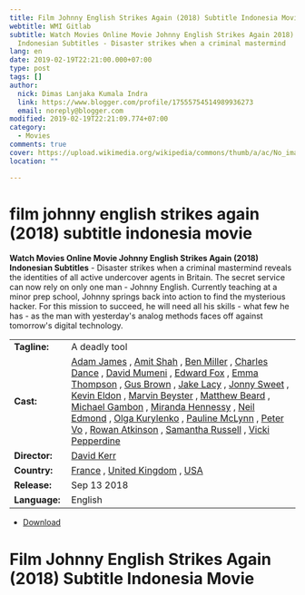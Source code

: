 ```yaml
---
title: Film Johnny English Strikes Again (2018) Subtitle Indonesia Movie
webtitle: WMI Gitlab
subtitle: Watch Movies Online Movie Johnny English Strikes Again 2018)
  Indonesian Subtitles - Disaster strikes when a criminal mastermind
lang: en
date: 2019-02-19T22:21:00.000+07:00
type: post
tags: []
author:
  nick: Dimas Lanjaka Kumala Indra
  link: https://www.blogger.com/profile/17555754514989936273
  email: noreply@blogger.com
modified: 2019-02-19T22:21:09.774+07:00
category:
  - Movies
comments: true
cover: https://upload.wikimedia.org/wikipedia/commons/thumb/a/ac/No_image_available.svg/2048px-No_image_available.svg.png
location: ""

---
```


<h1 for="title" class="notranslate">film johnny english strikes again (2018) subtitle indonesia  movie</h1>  <div>  <div class="entry-content entry-content-single" itemprop="description">  <p> <span class="notranslate"> <strong>Watch Movies Online Movie Johnny English Strikes Again (2018) Indonesian Subtitles</strong> - Disaster strikes when a criminal mastermind reveals the identities of all active undercover agents in Britain.</span> <span class="notranslate"> The secret service can now rely on only one man - Johnny English.</span> <span class="notranslate"> Currently teaching at a minor prep school, Johnny springs back into action to find the mysterious hacker.</span> <span class="notranslate"> For this mission to succeed, he will need all his skills - what few he has - as the man with yesterday's analog methods faces off against tomorrow's digital technology.</span> </p>  <table>  <tbody><tr>  <td width="20%"> <span class="notranslate"> <strong>Tagline:</strong></span> </td>  <td> <span class="notranslate"> A deadly tool</span> </td>  </tr>  <tr>  <td width="20%"> <span class="notranslate"> <strong>Cast:</strong></span> </td>  <td> <span class="notranslate"> <span><span><a href="http://web-manajemen.blogspot.com/p/search.html?q=cast%20adam%20james" rel="tag">Adam James</a></span></span> , <span><span><a href="http://web-manajemen.blogspot.com/p/search.html?q=cast%20amit%20shah" rel="tag">Amit Shah</a></span></span> , <span><span><a href="http://web-manajemen.blogspot.com/p/search.html?q=cast%20ben%20miller" rel="tag">Ben Miller</a></span></span> , <span><span><a href="http://web-manajemen.blogspot.com/p/search.html?q=cast%20charles%20dance" rel="tag">Charles Dance</a></span></span> , <span><span><a href="http://web-manajemen.blogspot.com/p/search.html?q=cast%20david%20mumeni" rel="tag">David Mumeni</a></span></span> , <span><span><a href="http://web-manajemen.blogspot.com/p/search.html?q=cast%20edward%20fox" rel="tag">Edward Fox</a></span></span> , <span><span><a href="http://web-manajemen.blogspot.com/p/search.html?q=cast%20emma%20thompson" rel="tag">Emma Thompson</a></span></span> , <span><span><a href="http://web-manajemen.blogspot.com/p/search.html?q=cast%20gus%20brown" rel="tag">Gus Brown</a></span></span> , <span><span><a href="http://web-manajemen.blogspot.com/p/search.html?q=cast%20jake%20lacy" rel="tag">Jake Lacy</a></span></span> , <span><span><a href="http://web-manajemen.blogspot.com/p/search.html?q=cast%20jonny%20sweet" rel="tag">Jonny Sweet</a></span></span> , <span><span><a href="http://web-manajemen.blogspot.com/p/search.html?q=cast%20kevin%20eldon" rel="tag">Kevin Eldon</a></span></span> , <span><span><a href="http://web-manajemen.blogspot.com/p/search.html?q=cast%20marvin%20beyster" rel="tag">Marvin Beyster</a></span></span> , <span><span><a href="http://web-manajemen.blogspot.com/p/search.html?q=cast%20matthew%20beard" rel="tag">Matthew Beard</a></span></span> , <span><span><a href="http://web-manajemen.blogspot.com/p/search.html?q=cast%20michael%20gambon" rel="tag">Michael Gambon</a></span></span> , <span><span><a href="http://web-manajemen.blogspot.com/p/search.html?q=cast%20miranda%20hennessy" rel="tag">Miranda Hennessy</a></span></span> , <span><span><a href="http://web-manajemen.blogspot.com/p/search.html?q=cast%20neil%20edmond" rel="tag">Neil Edmond</a></span></span> , <span><span><a href="http://web-manajemen.blogspot.com/p/search.html?q=cast%20olga%20kurylenko" rel="tag">Olga Kurylenko</a></span></span> , <span><span><a href="http://web-manajemen.blogspot.com/p/search.html?q=cast%20pauline%20mclynn" rel="tag">Pauline McLynn</a></span></span> , <span><span><a href="http://web-manajemen.blogspot.com/p/search.html?q=cast%20peter%20vo" rel="tag">Peter Vo</a></span></span> , <span><span><a href="http://web-manajemen.blogspot.com/p/search.html?q=cast%20rowan%20atkinson" rel="tag">Rowan Atkinson</a></span></span> , <span><span><a href="http://web-manajemen.blogspot.com/p/search.html?q=cast%20samantha%20russell" rel="tag">Samantha Russell</a></span></span> , <span><span><a href="http://web-manajemen.blogspot.com/p/search.html?q=cast%20vicki%20pepperdine" rel="tag">Vicki Pepperdine</a></span></span></span> </td>  </tr>  <tr>  <td width="20%"> <span class="notranslate"> <strong>Director:</strong></span> </td>  <td> <span class="notranslate"> <span><span><a href="http://web-manajemen.blogspot.com/p/search.html?q=director%20david%20kerr" rel="tag">David Kerr</a></span></span></span> </td>  </tr>  <tr>  <td width="20%"> <span class="notranslate"> <strong>Country:</strong></span> </td>  <td> <span class="notranslate"> <span><a href="http://web-manajemen.blogspot.com/p/search.html?q=country%20france" rel="tag">France</a></span> , <span><a href="http://web-manajemen.blogspot.com/p/search.html?q=country%20united%20kingdom" rel="tag">United Kingdom</a></span> , <span><a href="http://web-manajemen.blogspot.com/p/search.html?q=country%20usa" rel="tag">USA</a></span></span> </td>  </tr>  <tr>  <td width="20%"> <span class="notranslate"> <strong>Release:</strong></span> </td>  <td><time itemprop="dateCreated" datetime="2018-09-13T00:00:00+00:00"><span class="notranslate"> <span>Sep 13 2018</span></span> </time></td>  </tr>  <tr>  <td width="20%"> <span class="notranslate"> <strong>Language:</strong></span> </td>  <td> <span class="notranslate"> <span property="inLanguage">English</span></span> </td>  </tr>  </tbody></table>  <p></p>  <div id="download" class="gmr-download-wrap clearfix"><ul class="list-inline gmr-download-list clearfix"><li> <a href="https://dimaslanjaka.github.io/page/safelink.html?url=aHR0cDovL212ZG93bjIxLmNvbS9qb2hubnktZW5nbGlzaC1zdHJpa2VzLWFnYWluLTIwMTgv" class="button" rel="nofollow" target="_blank" title="Download link 1 Johnny English Strikes Again (2018)"><span class="icon_download" aria-hidden="true"></span></a> <span class="notranslate"> <a href="https://dimaslanjaka.github.io/page/safelink.html?url=aHR0cDovL212ZG93bjIxLmNvbS9qb2hubnktZW5nbGlzaC1zdHJpa2VzLWFnYWluLTIwMTgv" class="button" rel="nofollow" target="_blank" title="Download link 1 Johnny English Strikes Again (2018)">Download</a></span> </li></ul></div>  <div class="gmr-grid idmuvi-core"><div class="row grid-container"><div class="clearfix"></div></div></div>  </div>  <h1 for="title"> <span class="notranslate"> Film Johnny English Strikes Again (2018) Subtitle Indonesia Movie</span> </h1>  </div>  <script src="https://codepen.io/dimaslanjaka/pen/aQRrbR.js"></script>  